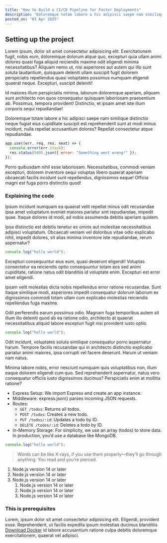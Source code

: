 ```yaml
---
title: "How to Build a CI/CD Pipeline for Faster Deployments"
description: "Doloremque totam labore a hic adipisci saepe nam similique distinctio neque fugiat eius cupiditate suscipit est reprehenderit sunt at modi minus incidunt, nulla repellat accusantium dolores? Repellat consectetur atque repudiandae."
posted_on: "03 Apr 2025"
---
```


## Setting up the project

Lorem ipsum, dolor sit amet consectetur adipisicing elit. Exercitationem fugit, nobis eum, doloremque dolorum atque quo, excepturi quia ullam animi dolores quasi fuga aliquid reiciendis maxime odit eligendi minima necessitatibus? Aliquam nemo ut, nisi asperiores aut autem qui illo sunt soluta laudantium, quisquam deleniti ullam suscipit fugit dolorem perspiciatis repellendus quasi voluptates possimus numquam eligendi quaerat neque. Excepturi, suscipit deleniti!

Id maiores illum perspiciatis minima, laborum doloremque aperiam, aliquam sunt architecto non quos consequatur quisquam laboriosam praesentium ab. Possimus, tempora provident! Distinctio, et ipsam amet iste illum corporis sequi repudiandae!

Doloremque totam labore a hic adipisci saepe nam similique distinctio neque fugiat eius cupiditate suscipit est reprehenderit sunt at modi minus incidunt, nulla repellat accusantium dolores? Repellat consectetur atque repudiandae.

```js
app.use((err, req, res, next) => {
  console.error(err.stack);
  res.status(500).json({ error: "Something went wrong!" });
});
```

Porro quibusdam nihil esse laboriosam. Necessitatibus, commodi veniam excepturi, dolorem inventore sequi voluptas libero quaerat aperiam obcaecati facilis incidunt sunt repellendus, dignissimos eaque! Officia magni est fuga porro distinctio quod!

### Explaining the code

Ipsum incidunt numquam ea quaerat velit repellat minus odit recusandae ipsa amet voluptatum eveniet maiores pariatur sint repudiandae, impedit quae. Itaque dolores id modi, ad nobis assumenda debitis aperiam quidem.

Ipsa distinctio est debitis tenetur ex omnis aut molestiae necessitatibus adipisci voluptatum. Obcaecati veniam vel doloribus vitae odio explicabo nihil, impedit dolores, sit alias minima inventore iste repudiandae, rerum aspernatur?

```js
console.log("hello world");
```

Excepturi consequuntur eius eum, quasi deserunt eligendi! Voluptas consectetur ea reiciendis optio consequuntur totam eos sed animi cupiditate, ratione natus odit blanditiis id voluptate enim. Excepturi est error amet eligendi.

Ipsam velit molestias dicta nobis repellendus error ratione recusandae. Sunt itaque similique modi, asperiores impedit consequatur dolorum laborum ex dignissimos commodi totam ullam cum explicabo molestias reiciendis repellendus fuga maxime.

Odit perferendis earum possimus odio. Magnam fuga temporibus autem sit illum illo deleniti quod ab ea ratione odio, architecto at quaerat necessitatibus aliquid labore excepturi fugit nisi provident iusto optio.

```js
console.log("hello world");
```

Odit incidunt, voluptates soluta similique consequatur porro aspernatur harum. Tempore facilis recusandae qui in architecto distinctio explicabo pariatur animi maiores, ipsa corrupti vel facere deserunt. Harum ut veniam nam natus.

Minima labore nobis, error nesciunt numquam quis voluptatibus non, illum eaque dolorem eligendi cum quo. Sed reprehenderit aspernatur, natus vero consequatur officiis iusto dignissimos ducimus? Perspiciatis enim at mollitia ratione?

- Express Setup: We import Express and create an app instance.
- Middleware: express.json() parses incoming JSON requests.
- Routes:
  - `GET /todos`: Returns all todos.
  - `POST /todos`: Creates a new todo.
  - `PUT /todos/:id`: Updates a todo by ID.
  - `DELETE /todos/:id`: Deletes a todo by ID.
- In-Memory Storage: For simplicity, we use an array (todos) to store data. In production, you’d use a database like MongoDB.

```js
console.log("hello world");
```

> Words can be like X-rays, if you use them properly—they’ll go through anything. You read and you’re pierced.

1. Node.js version 14 or later
2. Node.js version 14 or later
3. Node.js version 14 or later
   1. Node.js version 14 or later
   2. Node.js version 14 or later
   3. Node.js version 14 or later

### This is prerequisites

Lorem, ipsum dolor sit amet consectetur adipisicing elit. Eligendi, provident esse. Reprehenderit, ut facilis expedita ipsum molestias ducimus blanditiis [Download Docker](https://docker.com) id labore accusantium ratione culpa debitis doloremque exercitationem, quaerat vel adipisci.
